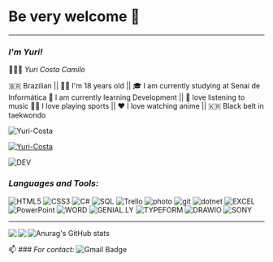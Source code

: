 # Be very welcome 👋
---------------------------


### *I'm Yuri!*


   👨🏻‍💻 *Yuri Costa Camilo*

   🇧🇷 Brazilian || 👦🏻 I'm 18 years old || 🎓 I am currently studying at Senai de Informática
   🌱 I am currently learning Development || 🎵 love listening to music
   🏊🏻 I love playing sports || ❤️ I love watching anime || 🇰🇷 Black belt in taekwondo



<p align="left"> <img src="https://komarev.com/ghpvc/?username=Yuri-Costa&label=Profile%20views&color=blueviolet&style=flat" alt="Yuri-Costa" /> </p>
<p align="left"> <a href="https://github-profile-trophy.vercel.app/?username=ryo-ma&theme=dracula"><img src="https://github-profile-trophy.vercel.app/?username=Yuri-Costa&theme=dracula" alt="Yuri-Costa" /></a> </p>






![DEV](https://media.giphy.com/media/iIqmM5tTjmpOB9mpbn/giphy.gif)
### *Languages and Tools:*
![HTML5](https://img.shields.io/badge/-HTML5-blueviolet)
![CSS3](https://img.shields.io/badge/-CSS3-blueviolet)
![C#](https://img.shields.io/badge/-CSHARP-blueviolet)
![SQL](https://img.shields.io/badge/-MYSQL-blueviolet)
![Trello](https://img.shields.io/badge/-TRELLO-blueviolet)
![photo](https://img.shields.io/badge/-PHOTOSHOP-blueviolet)
![git](https://img.shields.io/badge/-GIT-blueviolet)
![dotnet](https://img.shields.io/badge/-DOTNET-blueviolet)
![EXCEL](https://img.shields.io/badge/-EXCEL-blueviolet)
![PowerPoint](https://img.shields.io/badge/-POWERPOINT-blueviolet)
![WORD](https://img.shields.io/badge/-WORD-blueviolet)
![GENIAL.LY](https://img.shields.io/badge/-GENIAL.LY-blueviolet)
![TYPEFORM](https://img.shields.io/badge/-TYPEFORM-blueviolet)
![DRAWIO](https://img.shields.io/badge/-DRAW.IO-blueviolet)
![SONY](https://img.shields.io/badge/-SONY%20VEGAS-blueviolet)

------------------------------------------------------------------------------------------------------------------


<a href="https://github.com/Yuri-Camilo/github-readme-stats">
  <img align="left" src="https://github-readme-stats.vercel.app/api?username=Yuri-Costa&show_icons=true&theme=radical" />
</a>
<a href="https://github.com/Yuri-Costa/convoychat">
  <img align="left" src="https://github-readme-stats.vercel.app/api/top-langs/?username=Yuri-Costa&theme=radical" />
</a>

![Anurag's GitHub stats](https://github-readme-stats.vercel.app/api?username=Yuri-Costa&show_icons=true&theme=radical)


📫 ### *For contact:* ![Gmail Badge](https://img.shields.io/badge/-yuri342costa@gmail.com-c14438?style=flat-square&logo=Gmail&logoColor=white&link=mailto:yuri342costa@gmail.com)




    



